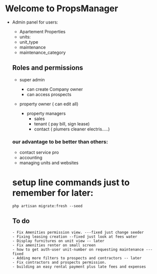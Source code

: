 # Welcome to PropsManager

-   Admin panel for users:

    -   Apartement Properties
    -   units:
    -   unit_type
    -   maintenance
    -   maintenance_category

    ## Roles and permissions

    -   super admin
        - can create Company owner
        - can access prospects
   
    -   property owner ( can edit all)
        -   property managers
            -   sales
            -   tenant ( pay bill, sign lease)
            -   contact ( plumers cleaner electris.....)

    ### our advantage to be better than others:

    -   contact service pro
    -   accounting
    -   managing units and websites

    # setup line commands just to remember for later:

    `php artisan migrate:fresh --seed `


    ## To do
        - Fix Amenities permission view. ---fixed just change seeder
        - Fixing leasing creation --fixed just look at fees water
        - Display furnitures on unit view -- later
        - Fix amenities renter on small screen
        - how to get auth-user unit-number on requesting maintenance --- fixed
        - Adding more filters to prospects and contractors -- later
        - Fix contractors and prospects permission.
        - building an easy rental payment plus late fees and expenses